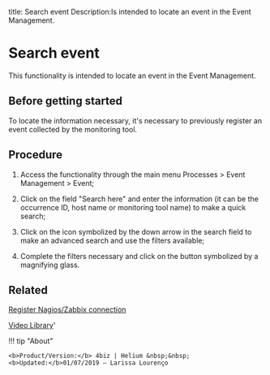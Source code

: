 title: Search event
Description:Is intended to locate an event in the Event Management. 
# Search event

This functionality is intended to locate an event in the Event Management.

Before getting started
--------------------------

To locate the information necessary, it's necessary to previously register an
event collected by the monitoring tool.

Procedure
-------------

1.  Access the functionality through the main menu Processes \> Event Management
    \> Event;

2.  Click on the field "Search here" and enter the information (it can be the
    occurrence ID, host name or monitoring tool name) to make a quick search;

3.  Click on the icon symbolized by the down arrow in the search field to make
    an advanced search and use the filters available;

4.  Complete the filters necessary and click on the button symbolized by a
    magnifying glass.

Related
-----------

[Register Nagios/Zabbix connection](/en-us/4biz-helium/processes/event/configuration/register-nagios-zabbix-connection.html)


<i class='fa fa-youtube-play  fa-2x' style='color:#97ce17;vertical-align: middle;'> </i> [Video Library](https://www.youtube.com/playlist?list=PLB5qK2uzf2ROlR1PEYuzoujqNuxz50uRX)'

!!! tip "About"

    <b>Product/Version:</b> 4biz | Helium &nbsp;&nbsp;
    <b>Updated:</b>01/07/2019 – Larissa Lourenço

